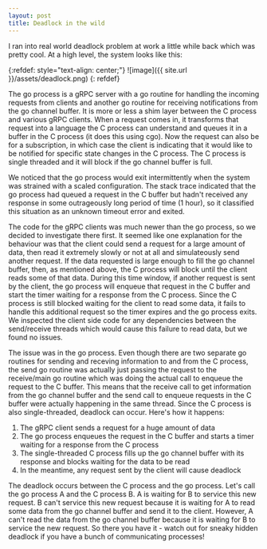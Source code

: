 ```yaml
---
layout: post
title: Deadlock in the wild 
---
```


I ran into real world deadlock problem at work a little while back 
which was pretty cool. At a high level, the system looks like this:

{:refdef: style="text-align: center;"}
![image]({{ site.url }}/assets/deadlock.png) 
{: refdef}

The go process is a gRPC server with a go routine for handling the incoming requests from clients 
and another go routine for receiving notifications from the go channel buffer. It is more or 
less a shim layer between the C process and various gRPC clients. When a request comes in, it
transforms that request into a language the C process can understand and queues it in a buffer
in the C process (it does this using cgo). Now the request can also be for a subscription, in 
which case the client is indicating that it would like to be notified for specific state
changes in the C process. The C process is single threaded and it will block if the 
go channel buffer is full.

We noticed that the go process would exit intermittently when the system was 
strained with a scaled configuration. The stack trace indicated that the go process
had queued a request in the C buffer but hadn't received any response in 
some outrageously long period of time (1 hour), so it classified this situation
as an unknown timeout error and exited.

The code for the gRPC clients was much newer than the go process, so we decided
to investigate there first. It seemed like one explanation for the behaviour was
that the client could send a request for a large amount of data, then read it extremely
slowly or not at all and simulateously send another request. If the data requested is large
enough to fill the go channel buffer, then, as mentioned above, the C process will
block until the client reads some of that data. During this time window, if another 
request is sent by the client, the go process will enqueue that request in the C buffer and 
start the timer waiting for a response from the C process. Since the C process is still blocked waiting for the client to read some data, it fails to handle this additional request 
so the timer expires and the go process exits. We inspected the client side code for 
any dependencies between the send/receive threads which would cause this failure to 
read data, but we found no issues. 

The issue was in the go process. Even though there are two separate go routines for 
sending and receving information to and from the C process, the send go routine
was actually just passing the request to the receive/main go routine which was doing the actual
call to enqueue the request to the C buffer. This means that the receive call to get 
information from the go channel buffer and the send call to enqueue requests in the C buffer
were actually happening in the same thread. Since the C process is also single-threaded, 
deadlock can occur. Here's how it happens:

1. The gRPC client sends a request for a huge amount of data 
2. The go process enqueues the request in the C buffer and 
starts a timer waiting for a response from the C process
3. The single-threaded C process fills up the go channel 
buffer with its response and blocks waiting for the data to be read
4. In the meantime, any request sent by the client 
will cause deadlock 

The deadlock occurs between the C process and the go process. Let's call the go process A 
and the C process B. A is waiting for B to service this new request. B can't service this new request because it is waiting for A to read some data from the go channel buffer and send it 
to the client. However, A can't read the data from the go channel buffer because it 
is waiting for B to service the new request. So there you have it - watch out for sneaky hidden
deadlock if you have a bunch of communicating processes!



